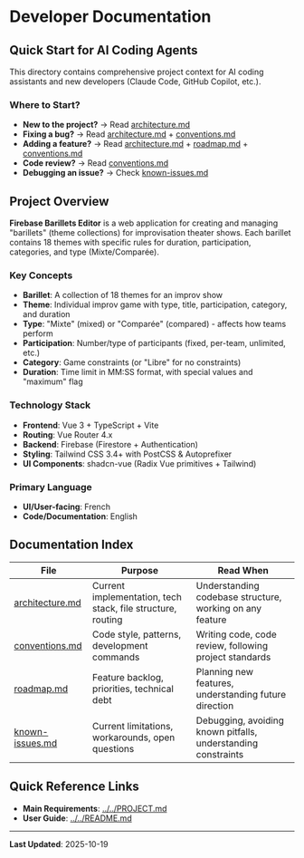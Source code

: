 # Developer Documentation

## Quick Start for AI Coding Agents

This directory contains comprehensive project context for AI coding assistants and new developers (Claude Code, GitHub Copilot, etc.).

### Where to Start?

- **New to the project?** → Read [architecture.md](architecture.md)
- **Fixing a bug?** → Read [architecture.md](architecture.md) + [conventions.md](conventions.md)
- **Adding a feature?** → Read [architecture.md](architecture.md) + [roadmap.md](roadmap.md) + [conventions.md](conventions.md)
- **Code review?** → Read [conventions.md](conventions.md)
- **Debugging an issue?** → Check [known-issues.md](known-issues.md)

## Project Overview

**Firebase Barillets Editor** is a web application for creating and managing "barillets" (theme collections) for improvisation theater shows. Each barillet contains 18 themes with specific rules for duration, participation, categories, and type (Mixte/Comparée).

### Key Concepts

- **Barillet**: A collection of 18 themes for an improv show
- **Theme**: Individual improv game with type, title, participation, category, and duration
- **Type**: "Mixte" (mixed) or "Comparée" (compared) - affects how teams perform
- **Participation**: Number/type of participants (fixed, per-team, unlimited, etc.)
- **Category**: Game constraints (or "Libre" for no constraints)
- **Duration**: Time limit in MM:SS format, with special values and "maximum" flag

### Technology Stack

- **Frontend**: Vue 3 + TypeScript + Vite
- **Routing**: Vue Router 4.x
- **Backend**: Firebase (Firestore + Authentication)
- **Styling**: Tailwind CSS 3.4+ with PostCSS & Autoprefixer
- **UI Components**: shadcn-vue (Radix Vue primitives + Tailwind)

### Primary Language

- **UI/User-facing**: French
- **Code/Documentation**: English

## Documentation Index

| File                               | Purpose                                                     | Read When                                                     |
| ---------------------------------- | ----------------------------------------------------------- | ------------------------------------------------------------- |
| [architecture.md](architecture.md) | Current implementation, tech stack, file structure, routing | Understanding codebase structure, working on any feature      |
| [conventions.md](conventions.md)   | Code style, patterns, development commands                  | Writing code, code review, following project standards        |
| [roadmap.md](roadmap.md)           | Feature backlog, priorities, technical debt                 | Planning new features, understanding future direction         |
| [known-issues.md](known-issues.md) | Current limitations, workarounds, open questions            | Debugging, avoiding known pitfalls, understanding constraints |

## Quick Reference Links

- **Main Requirements**: [../../PROJECT.md](../../PROJECT.md)
- **User Guide**: [../../README.md](../../README.md)

---

**Last Updated**: 2025-10-19
